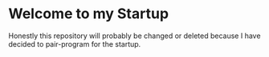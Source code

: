 # Welcome to my Startup

Honestly this repository will probably be changed or deleted because I have decided to pair-program for the startup.